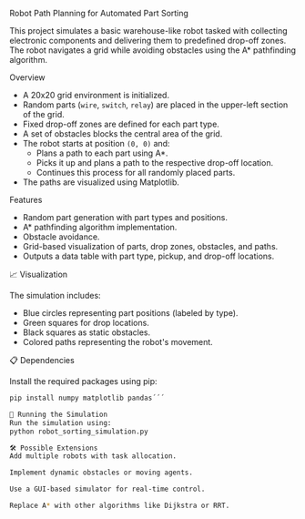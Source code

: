 Robot Path Planning for Automated Part Sorting

This project simulates a basic warehouse-like robot tasked with collecting electronic components and delivering them to predefined drop-off zones. The robot navigates a grid while avoiding obstacles using the A* pathfinding algorithm.

 Overview

- A 20x20 grid environment is initialized.
- Random parts (`wire`, `switch`, `relay`) are placed in the upper-left section of the grid.
- Fixed drop-off zones are defined for each part type.
- A set of obstacles blocks the central area of the grid.
- The robot starts at position `(0, 0)` and:
  - Plans a path to each part using A*.
  - Picks it up and plans a path to the respective drop-off location.
  - Continues this process for all randomly placed parts.
- The paths are visualized using Matplotlib.

 Features

- Random part generation with part types and positions.
- A* pathfinding algorithm implementation.
- Obstacle avoidance.
- Grid-based visualization of parts, drop zones, obstacles, and paths.
- Outputs a data table with part type, pickup, and drop-off locations.

 📈 Visualization

The simulation includes:
- Blue circles representing part positions (labeled by type).
- Green squares for drop locations.
- Black squares as static obstacles.
- Colored paths representing the robot's movement.

📋 Dependencies

Install the required packages using pip:

```bash
pip install numpy matplotlib pandas´´´

🧪 Running the Simulation
Run the simulation using:
python robot_sorting_simulation.py

🛠️ Possible Extensions
Add multiple robots with task allocation.

Implement dynamic obstacles or moving agents.

Use a GUI-based simulator for real-time control.

Replace A* with other algorithms like Dijkstra or RRT.


